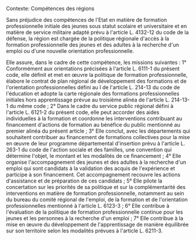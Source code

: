 Contexte: Compétences des régions

Sans préjudice des compétences de l'Etat en matière de formation professionnelle initiale des jeunes sous statut scolaire et universitaire et en matière de service militaire adapté prévu à l'article L. 4132-12 du code de la défense, la région est chargée de la politique régionale d'accès à la formation professionnelle des jeunes et des adultes à la recherche d'un emploi ou d'une nouvelle orientation professionnelle.

Elle assure, dans le cadre de cette compétence, les missions suivantes : 1° Conformément aux orientations précisées à l'article L. 6111-1 du présent code, elle définit et met en œuvre la politique de formation professionnelle, élabore le contrat de plan régional de développement des formations et de l'orientation professionnelles défini au I de l'article L. 214-13 du code de l'éducation et adopte la carte régionale des formations professionnelles initiales hors apprentissage prévue au troisième alinéa de l'article L. 214-13-1 du même code ; 2° Dans le cadre du service public régional défini à l'article L. 6121-2 du présent code, elle peut accorder des aides individuelles à la formation et coordonne les interventions contribuant au financement d'actions de formation au bénéfice du public mentionné au premier alinéa du présent article ; 3° Elle conclut, avec les départements qui souhaitent contribuer au financement de formations collectives pour la mise en œuvre de leur programme départemental d'insertion prévu à l'article L. 263-1 du code de l'action sociale et des familles, une convention qui détermine l'objet, le montant et les modalités de ce financement ; 4° Elle organise l'accompagnement des jeunes et des adultes à la recherche d'un emploi qui sont candidats à la validation des acquis de l'expérience et participe à son financement. Cet accompagnement recouvre les actions d'assistance et de préparation de ces candidats ; 5° Elle pilote la concertation sur les priorités de sa politique et sur la complémentarité des interventions en matière de formation professionnelle, notamment au sein du bureau du comité régional de l'emploi, de la formation et de l'orientation professionnelles mentionné à l'article L. 6123-3 ; 6° Elle contribue à l'évaluation de la politique de formation professionnelle continue pour les jeunes et les personnes à la recherche d'un emploi ; 7° Elle contribue à la mise en œuvre du développement de l'apprentissage de manière équilibrée sur son territoire selon les modalités prévues à l'article L. 6211-3.